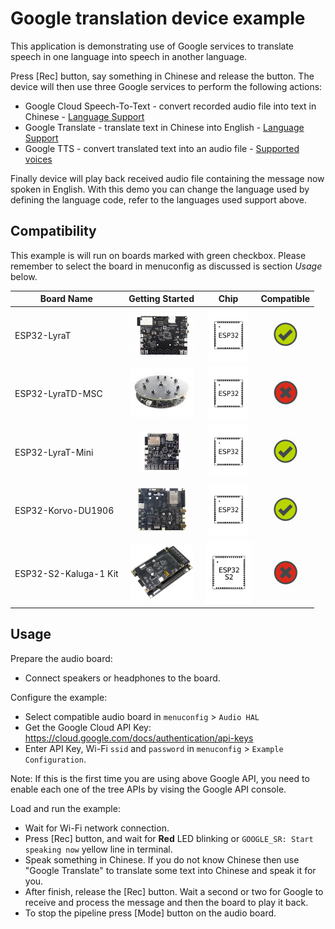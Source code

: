 # Google translation device example

This application is demonstrating use of Google services to translate speech in one language into speech in another language.

Press [Rec] button, say something in Chinese and release the button. The device will then use three Google services to perform the following actions:

- Google Cloud Speech-To-Text - convert recorded audio file into text in Chinese - [Language Support](https://cloud.google.com/speech-to-text/docs/languages)
- Google Translate - translate text in Chinese into English - [Language Support](https://cloud.google.com/translate/docs/languages)
- Google TTS - convert translated text into an audio file - [Supported voices](https://cloud.google.com/text-to-speech/docs/voices)

Finally device will play back received audio file containing the message now spoken in English. With this demo you can change the language used by defining the language code, refer to the languages used support above.

## Compatibility

This example is will run on boards marked with green checkbox. Please remember to select the board in menuconfig as discussed is section *Usage* below.

| Board Name | Getting Started | Chip | Compatible |
|-------------------|:--------------------------------------------------------------------------------------------------------------------------------------------------------------------------------------------:|:--------------------------------------------------------------------:|:-----------------------------------------------------------------:|
| ESP32-LyraT | [![alt text](../../../docs/_static/esp32-lyrat-v4.3-side-small.jpg "ESP32-LyraT")](https://docs.espressif.com/projects/esp-adf/en/latest/get-started/get-started-esp32-lyrat.html) | <img src="../../../docs/_static/ESP32.svg" height="85" alt="ESP32"> | ![alt text](../../../docs/_static/yes-button.png "Compatible") |
| ESP32-LyraTD-MSC | [![alt text](../../../docs/_static/esp32-lyratd-msc-v2.2-small.jpg "ESP32-LyraTD-MSC")](https://docs.espressif.com/projects/esp-adf/en/latest/get-started/get-started-esp32-lyratd-msc.html) | <img src="../../../docs/_static/ESP32.svg" height="85" alt="ESP32"> | ![alt text](../../../docs/_static/no-button.png "Compatible") |
| ESP32-LyraT-Mini | [![alt text](../../../docs/_static/esp32-lyrat-mini-v1.2-small.jpg "ESP32-LyraT-Mini")](https://docs.espressif.com/projects/esp-adf/en/latest/get-started/get-started-esp32-lyrat-mini.html) | <img src="../../../docs/_static/ESP32.svg" height="85" alt="ESP32"> | ![alt text](../../../docs/_static/yes-button.png "Compatible") |
| ESP32-Korvo-DU1906 | [![alt text](../../../docs/_static/esp32-korvo-du1906-v1.1-small.jpg "ESP32-Korvo-DU1906")](https://docs.espressif.com/projects/esp-adf/en/latest/get-started/get-started-esp32-korvo-du1906.html) | <img src="../../../docs/_static/ESP32.svg" height="85" alt="ESP32"> | ![alt text](../../../docs/_static/yes-button.png "Compatible") |
| ESP32-S2-Kaluga-1 Kit | [![alt text](../../../docs/_static/esp32-s2-kaluga-1-kit-small.png "ESP32-S2-Kaluga-1 Kit")](https://docs.espressif.com/projects/esp-idf/en/latest/esp32s2/hw-reference/esp32s2/user-guide-esp32-s2-kaluga-1-kit.html) | <img src="../../../docs/_static/ESP32-S2.svg" height="100" alt="ESP32-S2"> | ![alt text](../../../docs/_static/no-button.png "Compatible") |

## Usage

Prepare the audio board:

- Connect speakers or headphones to the board. 

Configure the example:

- Select compatible audio board in `menuconfig` > `Audio HAL`
- Get the Google Cloud API Key: https://cloud.google.com/docs/authentication/api-keys 
- Enter API Key, Wi-Fi `ssid` and `password` in `menuconfig` > `Example Configuration`.

Note: If this is the first time you are using above Google API, you need to enable each one of the tree APIs by vising the Google API console.

Load and run the example:

 - Wait for Wi-Fi network connection.
 - Press [Rec] button, and wait for **Red** LED blinking or `GOOGLE_SR: Start speaking now` yellow line in terminal.
 - Speak something in Chinese. If you do not know Chinese then use "Google Translate" to translate some text into Chinese and speak it for you.
 - After finish, release the [Rec] button. Wait a second or two for Google to receive and process the message and then the board to play it back.
- To stop the pipeline press [Mode] button on the audio board.

